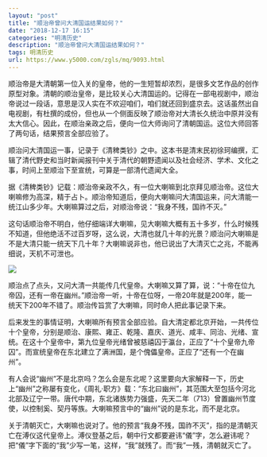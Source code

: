 ```yaml
---
layout: "post"
title: "顺治帝曾问大清国运结果如何？"
date: "2018-12-17 16:15"
categories: "明清历史"
description: "顺治帝曾问大清国运结果如何？"
tags: 明清历史
url: https://www.y5000.com/zgls/mq/9093.html
---
```






顺治帝是大清朝第一位入关的皇帝，他的一生短暂却浓烈，是很多文艺作品的创作原型对象。清朝的顺治皇帝，是比较关心大清国运的。记得在一部电视剧中，顺治帝说过一段话，意思是汉人实在不欢迎咱们，咱们就还回到盛京去。这话虽然出自电视剧，有杜撰的成份，但也从一个侧面反映了顺治帝对大清长久统治中原并没有太大信心。因此，在顺治亲政之后，便向一位大师询问了清朝国运。这位大师回答了两句话，结果预言全部应验了。

顺治问大清国运一事，记录于《清稗类钞》之中。这本书是清末民初徐珂编撰，汇辑了清代野史和当时新闻报刊中关于清代的朝野遗闻以及社会经济、学术、文化之事，时间上至顺治下至宣统，可算是一部清代遗闻大全。

据《清稗类钞》记载：顺治帝亲政不久，有一位大喇嘛到北京拜见顺治帝。这位大喇嘛修为高深，精于占卜。顺治帝知道后，便向大喇嘛问大清国运来，问大清能一统江山多少年。大喇嘛算过之后，对顺治帝说：“我身不残，国祚不灭。”

这句话顺治帝不明白，他仔细端详大喇嘛，见大喇嘛大概有五十多岁，什么时候残不知道，但他绝活不过百岁呀，这么说，大清也就几十年的光景？顺治问大喇嘛是不是大清只能一统天下几十年？大喇嘛说非也，他已说出了大清灭亡之兆，不能再细说，天机不可泄也。

![](https://img.y5000.com/uploads/allimg/170104/09533a106-0.jpg)

顺治点了点头，又问大清一共能传几代皇帝。大喇嘛又算了算，说：“十帝在位九帝囚，还有一帝在幽州。”顺治帝一听，十帝在位呀，一帝20年就是200年，能一统天下200年不错了。顺治传旨赏了大喇嘛，同时命人把此事记录下来。

后来发生的事情证明，大喇嘛所有预言全部应验。自大清定都北京开始，一共传位十个皇帝，分别是顺治、康熙、雍正、乾隆、嘉庆、道光、咸丰、同治、光绪、宣统。在这十个皇帝中，第九位皇帝光绪曾被慈禧囚于瀛台，正应了“十个皇帝九帝囚”。而宣统皇帝在东北建立了满洲国，是个傀儡皇帝。正应了“还有一个在幽州”。

有人会说“幽州”不是北京吗？怎么会是东北呢？这里要向大家解释一下，历史上“幽州”之称屡有变化，《周礼·职方》载：“东北曰幽州”，其范围大至包括今河北北部及辽宁一带。唐代中期，东北诸族势力强盛，先天二年（713）曾置幽州节度使，以控制奚、契丹等族。大喇嘛预言中的“幽州”说的是东北，而不是北京。

关于清朝灭亡，大喇嘛也说对了。他的预言“我身不残，国祚不灭”，指的是清朝灭亡在溥仪这代皇帝上。溥仪登基之后，朝中行文都要避讳“儀”字，怎么避讳呢？把“儀”字下面的“我”少写一笔，这样，“我”就残了。而“我”一残，清朝就灭亡了。

